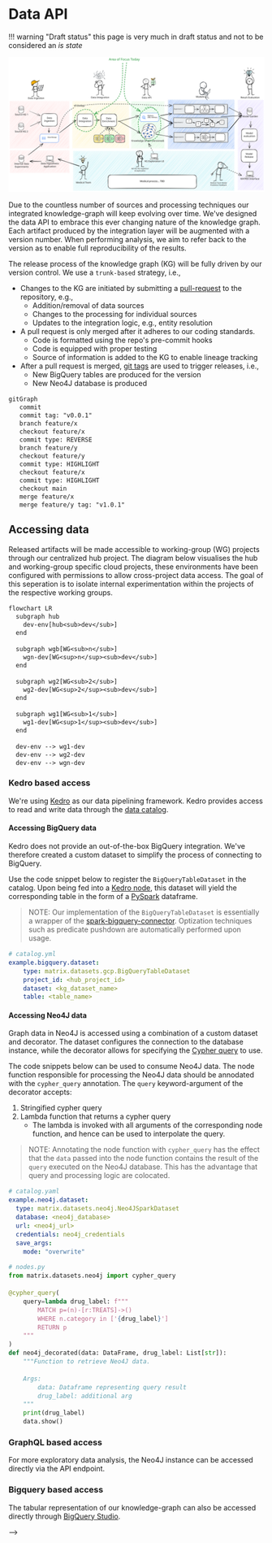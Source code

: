 # Data API

!!! warning "Draft status"
    this page is very much in draft status and not to be considered an _is state_

![](../assets/img/e2e_flow_simple.excalidraw.svg)


Due to the countless number of sources and processing techniques our integrated knowledge-graph will keep evolving over time. We've designed the data API to embrace this ever changing nature of the knowledge graph. Each artifact produced by the integration layer will be augmented with a version number. When performing analysis, we aim to refer back to the version as to enable full reproducibility of the results.

The release process of the knowledge graph (KG) will be fully driven by our version control. We use a `trunk-based` strategy, i.e.,

- Changes to the KG are initiated by submitting a [pull-request](https://docs.github.com/en/pull-requests/collaborating-with-pull-requests/proposing-changes-to-your-work-with-pull-requests/about-pull-requests) to the repository, e.g.,
    - Addition/removal of data sources
    - Changes to the processing for individual sources
    - Updates to the integration logic, e.g., entity resolution
- A pull request is only merged after it adheres to our coding standards.
    - Code is formatted using the repo's pre-commit hooks
    - Code is equipped with proper testing
    - Source of information is added to the KG to enable lineage tracking
- After a pull request is merged, [git tags](https://git-scm.com/book/en/v2/Git-Basics-Tagging) are used to trigger releases, i.e.,
    - New BigQuery tables are produced for the version
    - New Neo4J database is produced


```mermaid
gitGraph
   commit
   commit tag: "v0.0.1"
   branch feature/x
   checkout feature/x
   commit type: REVERSE
   branch feature/y
   checkout feature/y
   commit type: HIGHLIGHT
   checkout feature/x
   commit type: HIGHLIGHT
   checkout main
   merge feature/x
   merge feature/y tag: "v1.0.1"
```

## Accessing data

Released artifacts will be made accessible to working-group (WG) projects through our centralized hub project. The diagram below visualises the hub and working-group specific cloud projects, these environments have been configured with permissions to allow cross-project data access. The goal of this seperation is to isolate internal experimentation within the projects of the respective working groups.

```mermaid
flowchart LR
  subgraph hub
    dev-env[hub<sub>dev</sub>]
  end

  subgraph wgb[WG<sub>n</sub>]
    wgn-dev[WG<sup>n</sup><sub>dev</sub>]
  end

  subgraph wg2[WG<sub>2</sub>]
    wg2-dev[WG<sup>2</sup><sub>dev</sub>]
  end

  subgraph wg1[WG<sub>1</sub>]
    wg1-dev[WG<sup>1</sup><sub>dev</sub>]
  end

  dev-env --> wg1-dev
  dev-env --> wg2-dev
  dev-env --> wgn-dev
```

### Kedro based access

We're using [Kedro](https://docs.kedro.org/en/stable/) as our data pipelining framework. Kedro provides access to read and write data through the [data catalog](https://docs.kedro.org/en/stable/data/data_catalog.html).

#### Accessing BigQuery data

Kedro does not provide an out-of-the-box BigQuery integration. We've therefore created a custom dataset to simplify the process of connecting to BigQuery.

Use the code snippet below to register the `BigQueryTableDataset` in the catalog. Upon being fed into a [Kedro node](https://docs.kedro.org/en/stable/nodes_and_pipelines/nodes.html), this dataset will yield the corresponding table in the form of a [PySpark](https://spark.apache.org/docs/latest/api/python/index.html) dataframe.

> NOTE: Our implementation of the `BigQueryTableDataset` is essentially a wrapper of the [spark-bigquery-connector](https://github.com/GoogleCloudDataproc/spark-bigquery-connector). Optization techniques such as predicate pushdown are automatically performed upon usage.

```yaml
# catalog.yml
example.bigquery.dataset:
    type: matrix.datasets.gcp.BigQueryTableDataset
    project_id: <hub_project_id>
    dataset: <kg_dataset_name>
    table: <table_name>
```

#### Accessing Neo4J data

Graph data in Neo4J is accessed using a combination of a custom dataset and decorator. The dataset configures the connection to the database instance, while the decorator allows for specifying the [Cypher query](https://neo4j.com/docs/getting-started/cypher-intro/) to use.

The code snippets below can be used to consume Neo4J data. The node function responsible for processing the Neo4J data should be annodated with the `cypher_query` annotation. The `query` keyword-argument of the decorator accepts:

1. Stringified cypher query
2. Lambda function that returns a cypher query
   - The lambda is invoked with all arguments of the corresponding node function, and hence can be used to interpolate the query.

> NOTE: Annotating the node function with `cypher_query` has the effect that the `data` passed into the node function contains the result of the `query` executed on the Neo4J database. This has the advantage that query and processing logic are colocated.

```yaml
# catalog.yaml
example.neo4j.dataset:
  type: matrix.datasets.neo4j.Neo4JSparkDataset
  database: <neo4j_database>
  url: <neo4j_url>
  credentials: neo4j_credentials
  save_args:
    mode: "overwrite"
```

```python
# nodes.py
from matrix.datasets.neo4j import cypher_query

@cypher_query(
    query=lambda drug_label: f""" 
        MATCH p=(n)-[r:TREATS]->() 
        WHERE n.category in ['{drug_label}'] 
        RETURN p
    """
)
def neo4j_decorated(data: DataFrame, drug_label: List[str]):
    """Function to retrieve Neo4J data.

    Args:
        data: Dataframe representing query result
        drug_label: additional arg
    """
    print(drug_label)
    data.show()
```

### GraphQL based access

For more exploratory data analysis, the Neo4J instance can be accessed directly via the API endpoint.

### Bigquery based access

The tabular representation of our knowledge-graph can also be accessed directly through [BigQuery Studio](https://cloud.google.com/blog/products/data-analytics/announcing-bigquery-studio).
<!-- 
## Data Versioning

- as we continuously explore new strategies for our modeling and data processing,
versioning our data is essentiatherefore both the tables in BigQuery as well as the
knowledge graph are available through a `tag/version` combination. In Big Query this will materialize as tables in the format of

```
primary.unified_graph_nodes__v0.2.1 #layer.table_name__semver_version
raw.rtx_kg2__v2.2.1                 #layer.table_name__semver_version
```

In Neo4J we will use several databases to separate the graphs. See [their documentation](https://neo4j.com/docs/operations-manual/current/database-administration/) for details.

## Data Lineage

- we want to be able to track back for each model that we release what date it was trained on. therefore we need to be able to track back the origin of each data source. This is where data lineage comes in. We will use a combination of kedro for the initial lineage and later on [gcp lineage](https://cloud.google.com/data-catalog/docs/concepts/about-data-lineage) for more authorative lineage. --> -->